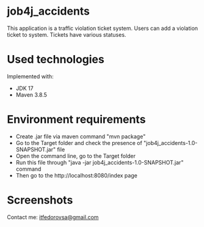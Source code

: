 # job4j_accidents

This application is a traffic violation ticket system.
Users can add a violation ticket to system.
Tickets have various statuses.

# Used technologies

Implemented with:
<ul>
 <li>JDK 17</li>
 <li>Maven 3.8.5</li>
</ul>

# Environment requirements

<ul>
 <li>Create .jar file via maven command "mvn package"</li>
 <li>Go to the Target folder and check the presence of "job4j_accidents-1.0-SNAPSHOT.jar" file</li>
 <li>Open the command line, go to the Target folder</li>
 <li>Run this file through "java -jar job4j_accidents-1.0-SNAPSHOT.jar" command</li>
 <li>Then go to the http://localhost:8080/index page</li>
</ul>

# Screenshots

Contact me: itfedorovsa@gmail.com

